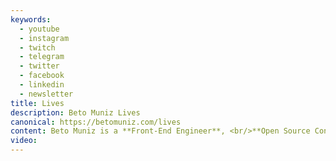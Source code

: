 ```yaml
---
keywords:
  - youtube
  - instagram
  - twitch
  - telegram
  - twitter
  - facebook
  - linkedin
  - newsletter
title: Lives
description: Beto Muniz Lives
canonical: https://betomuniz.com/lives
content: Beto Muniz is a **Front-End Engineer**, <br/>**Open Source Contributor** & **Content Creator**.
video:
---
```

